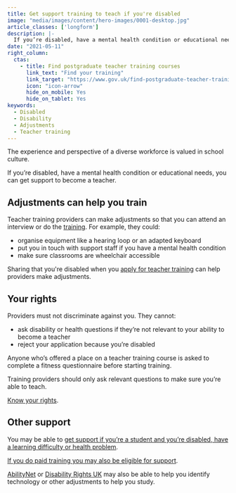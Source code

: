 ```yaml
---
title: Get support training to teach if you're disabled
image: "media/images/content/hero-images/0001-desktop.jpg"
article_classes: ['longform']
description: |-
  If you’re disabled, have a mental health condition or educational needs, you can get support to become a teacher.
date: "2021-05-11"
right_column:
  ctas:
    - title: Find postgraduate teacher training courses
      link_text: "Find your training"
      link_target: "https://www.gov.uk/find-postgraduate-teacher-training-courses"
      icon: "icon-arrow"
      hide_on_mobile: Yes
      hide_on_tablet: Yes
keywords:
  - Disabled
  - Disability
  - Adjustments
  - Teacher training
---
```


The experience and perspective of a diverse workforce is valued in school culture.

If you’re disabled, have a mental health condition or educational needs, you can get support to become a teacher.

## Adjustments can help you train

Teacher training providers can make adjustments so that you can attend an interview or do the [training](/ways-to-train). For example, they could:

* organise equipment like a hearing loop or an adapted keyboard
* put you in touch with support staff if you have a mental health condition
* make sure classrooms are wheelchair accessible

Sharing that you're disabled when you [apply for teacher training](https://www.gov.uk/apply-for-teacher-training) can help providers make adjustments.

## Your rights

Providers must not discriminate against you. They cannot:

* ask disability or health questions if they’re not relevant to your ability to become a teacher
* reject your application because you’re disabled

Anyone who’s offered a place on a teacher training course is asked to complete a fitness questionnaire before starting training.

Training providers should only ask relevant questions to make sure you’re able to teach.

[Know your rights](https://www.equalityhumanrights.com/en/equality-act/know-your-rights).

## Other support

You may be able to [get support if you’re a student and you’re disabled, have a learning difficulty or health problem](https://www.gov.uk/disabled-students-allowance-dsa).

[If you do paid training you may also be eligible for support](https://www.gov.uk/access-to-work).

[AbilityNet](https://abilitynet.org.uk/about-abilitynet) or [Disability Rights UK](https://www.disabilityrightsuk.org/adjustments-disabled-students) may also be able to help you identify technology or other adjustments to help you study.
